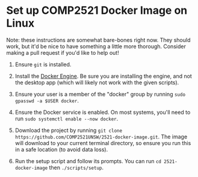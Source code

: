 # Set up COMP2521 Docker Image on Linux

Note: these instructions are somewhat bare-bones right now. They should work,
but it'd be nice to have something a little more thorough. Consider making a
pull request if you'd like to help out!

1. Ensure `git` is installed.

2. Install the [Docker Engine](https://docs.docker.com/engine/install/#supported-platforms).
   Be sure you are installing the engine, and not the desktop app (which will
   likely not work with the given scripts).

3. Ensure your user is a member of the "docker" group by running
   `sudo gpasswd -a $USER docker`.

4. Ensure the Docker service is enabled. On most systems, you'll need to run
   `sudo systemctl enable --now docker`.

5. Download the project by running `git clone https://github.com/COMP2521UNSW/2521-docker-image.git`.
   The image will download to your current terminal directory, so ensure you
   run this in a safe location (to avoid data loss).

6. Run the setup script and follow its prompts. You can run
   `cd 2521-docker-image` then `./scripts/setup`.
